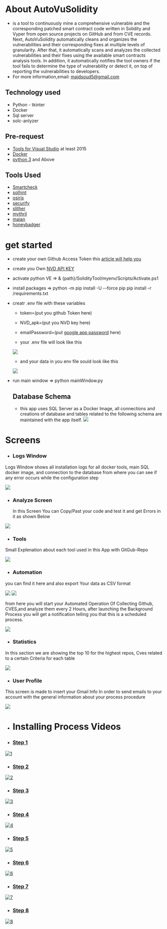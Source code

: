 # About AutoVuSolidity 
- is a tool to continuously mine a comprehensive vulnerable and the corresponding patched smart contract code written in Solidity and Vyper from open source projects on GitHub and from CVE records. Next, AutoVuSolidity automatically cleans and organizes the vulnerabilities and their corresponding fixes at multiple levels of granularity. After that, it automatically scans and analyzes the collected vulnerabilities and their fixes using the available smart contracts analysis tools. In addition, it automatically notifies the tool owners if the tool fails to determine the type of vulnerability or detect it, on top of reporting the vulnerabilities to developers.
- For more information,email: majdsoud5@gmail.com 

 ## Technology used 
 - Python - tkinter
 - Docker
 - Sql server
 - solc-anlyzer

 
 ## Pre-request 
 -  [Tools for Visual Studio](https://visualstudio.microsoft.com/downloads/) at least 2015
 -  [Docker](https://www.docker.com/products/docker-desktop/) 
 -  [python 3](https://www.python.org/downloads/) and Above

 ## Tools Used 

 - [Smartcheck](https://github.com/smartdec/smartcheck)
 - [solhint](https://github.com/protofire/solhin)
 - [osiris](https://github.com/christoftorres/Osiris)
 - [securify](https://github.com/eth-sri/securify2)
 - [slither](https://github.com/crytic/slither)
 - [mythril](https://github.com/ConsenSys/mythril)
 - [maian](https://github.com/ivicanikolicsg/MAIAN)
 - [honeybadger](https://github.com/christoftorres/HoneyBadger)

 # get started
 - create your own Github Access Token this [article will help you](https://catalyst.zoho.com/help/tutorials/githubbot/generate-access-token.html) 
 - create you Own [NVD API KEY](https://nvd.nist.gov/developers/request-an-api-key) 
 - activate python VE => & {path}/SolidityTool/myenv/Scripts/Activate.ps1
 - install packages => python -m pip install -U --force pip 
                       pip install -r /requirements.txt
 - creatr .env file with these variables 
    - token=(put you github Token here)
    - NVD_apk=(put you NVD key here)
     - emailPassword=(put [google app password](https://support.google.com/accounts/answer/185833) here)

    - your .env file will look like this

   ![](imgs/9.JPG)

    - and your data in you env file sould look like this

    ![](imgs/10.JPG)

 - run main window => python mainWindow.py

    ## Database Schema 
    - this app uses SQL Server as a Docker Image, all connections and creations of database and tables related to the following schema are maintained with the app itself.
![](imgs/3.JPG)

 # Screens 
 - ### Logs Window 
 Logs Window shows all installation logs for all docker tools, main SQL docker image, and connection to the database from where you can see if any error occurs while the configuration step 

 ![](imgs/1.JPG)


- ### Analyze Screen

  In this Screen You can Copy/Past your code and test it and get Errors in it as shown Below
  
 ![](imgs/12.jpg)

 - ### Tools 
 Small Explenation about each tool used in this App with GitGub-Repo
 
 ![](imgs/2.JPG)

 - ### Automation
  you can find it here and also export Your data as CSV format

  ![](imgs/4.jpg)    ![](imgs/7.png)  

  from here you will start your Automated Operation Of Collecting Github, CVES,and analyze them every 2 Hours, after launching the Background Process you will get a notification telling you that this is a scheduled process. 

![](imgs/4.png)

 - ### Statistics

  In this section we are showing the top 10 for the highest repos, Cves related to a certain Criteria for each table
  
 ![](imgs/6.jpg)


 - ### User Profile

 This screen is made to insert your Gmail Info In order to send emails to your account with the general information about your process procedure 

 
![](imgs/11.JPG)


 - # Installing Process Videos 

- ### [Step 1](https://www.youtube.com/watch?v=YNZ8tdO9Aj8)
[![1](https://img.youtube.com/vi/YNZ8tdO9Aj8/0.jpg)](https://www.youtube.com/watch?v=YNZ8tdO9Aj8)

- ### [Step 2](https://www.youtube.com/watch?v=tQkMy5tBx9M)
[![2](https://img.youtube.com/vi/tQkMy5tBx9M/0.jpg)](https://www.youtube.com/watch?v=tQkMy5tBx9M)

- ### [Step 3](https://www.youtube.com/watch?v=qKIIk6eLJPY)
[![3](https://img.youtube.com/vi/qKIIk6eLJPY/0.jpg)](https://www.youtube.com/watch?v=qKIIk6eLJPY)

- ### [Step 4](https://www.youtube.com/watch?v=bwEY9tToxL8)
[![4](https://img.youtube.com/vi/bwEY9tToxL8/0.jpg)](https://www.youtube.com/watch?v=bwEY9tToxL8)

- ### [Step 5](https://www.youtube.com/watch?v=9EFLnBPVMCM)
[![5](https://img.youtube.com/vi/9EFLnBPVMCM/0.jpg)](https://www.youtube.com/watch?v=9EFLnBPVMCM)

- ### [Step 6](https://www.youtube.com/watch?v=SQPHuGnnH5k)
[![6](https://img.youtube.com/vi/SQPHuGnnH5k/0.jpg)](https://www.youtube.com/watch?v=SQPHuGnnH5k)

- ### [Step 7](https://www.youtube.com/watch?v=iqw0_b477d0)
[![7](https://img.youtube.com/vi/iqw0_b477d0/0.jpg)](https://www.youtube.com/watch?v=iqw0_b477d0)

- ### [Step 8](https://www.youtube.com/watch?v=qfnq-7vOzRM)
[![8](https://img.youtube.com/vi/qfnq-7vOzRM/0.jpg)](https://www.youtube.com/watch?v=qfnq-7vOzRM)

